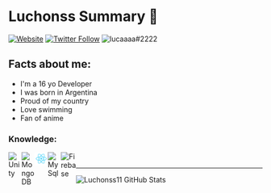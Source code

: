 # Luchonss Summary 📃

[![Website](https://img.shields.io/website?label=luchonshub.io&style=for-the-badge&url=https%3A%2F%2Fluchonshub.io)](https://luchonshub.io)
[![Twitter Follow](https://img.shields.io/twitter/follow/luchonss11?color=1DA1F2&logo=twitter&style=for-the-badge)](https://twitter.com/intent/follow?original_referer=https%3A%2F%2Fgithub.com%2Fluchonss11&screen_name=luchonss11)
![lucaaaa#2222](https://dcbadge.vercel.app/api/shield/454754987432607746)




## Facts about me:

- I'm a 16 yo Developer
- I was born in Argentina
- Proud of my country
- Love swimming 
- Fan of anime

### Knowledge:
<img align="left" alt="Unity" width="26px" src="https://brandslogos.com/wp-content/uploads/images/large/unity-logo.png" />
<img align="left" alt="MongoDB" width="26px" src="https://symbols.getvecta.com/stencil_261/25_mongodb.f1296c0db6.png" />
<img align="left" alt="React" width="26px" src="https://raw.githubusercontent.com/github/explore/80688e429a7d4ef2fca1e82350fe8e3517d3494d/topics/react/react.png" />
<img align="left" alt="MySql" width="26px" src="https://www.jing.fm/clipimg/full/149-1491645_database-logos-blue-transparent-database-icon.png" />

<img align="left" alt="Firebase" width="30px" src="https://firebase.google.com/downloads/brand-guidelines/PNG/logo-logomark.png?hl=es" />

<br />

---

<img align="left" alt="Luchonss11 GitHub Stats" src="https://github-readme-stats.codestackr.vercel.app/api?username=Luchonss11&show_icons=true&hide_border=true" />
